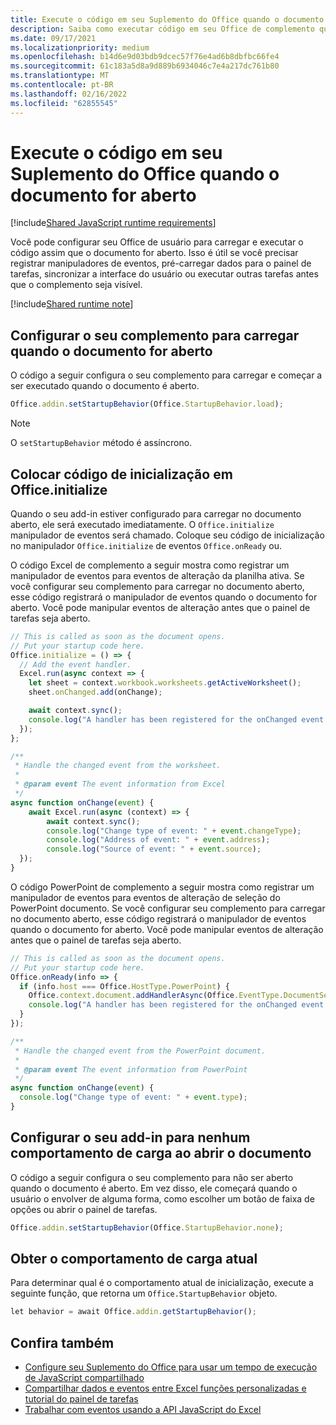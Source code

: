 ```yaml
---
title: Execute o código em seu Suplemento do Office quando o documento for aberto
description: Saiba como executar código em seu Office de complemento quando o documento for aberto.
ms.date: 09/17/2021
ms.localizationpriority: medium
ms.openlocfilehash: b14d6e9d03bdb9dcec57f76e4ad6b8dbfbc66fe4
ms.sourcegitcommit: 61c183a5d8a9d889b6934046c7e4a217dc761b80
ms.translationtype: MT
ms.contentlocale: pt-BR
ms.lasthandoff: 02/16/2022
ms.locfileid: "62855545"
---
```

# <a name="run-code-in-your-office-add-in-when-the-document-opens"></a>Execute o código em seu Suplemento do Office quando o documento for aberto

[!include[Shared JavaScript runtime requirements](../includes/shared-runtime-requirements-note.md)]

Você pode configurar seu Office de usuário para carregar e executar o código assim que o documento for aberto. Isso é útil se você precisar registrar manipuladores de eventos, pré-carregar dados para o painel de tarefas, sincronizar a interface do usuário ou executar outras tarefas antes que o complemento seja visível.

[!include[Shared runtime note](../includes/note-requires-shared-runtime.md)]

## <a name="configure-your-add-in-to-load-when-the-document-opens"></a>Configurar o seu complemento para carregar quando o documento for aberto

O código a seguir configura o seu complemento para carregar e começar a ser executado quando o documento é aberto.

```JavaScript
Office.addin.setStartupBehavior(Office.StartupBehavior.load);
```

> [!NOTE]
> O `setStartupBehavior` método é assíncrono.

## <a name="place-startup-code-in-officeinitialize"></a>Colocar código de inicialização em Office.initialize

Quando o seu add-in estiver configurado para carregar no documento aberto, ele será executado imediatamente. O `Office.initialize` manipulador de eventos será chamado. Coloque seu código de inicialização no manipulador `Office.initialize` de eventos `Office.onReady` ou.

O código Excel de complemento a seguir mostra como registrar um manipulador de eventos para eventos de alteração da planilha ativa. Se você configurar seu complemento para carregar no documento aberto, esse código registrará o manipulador de eventos quando o documento for aberto. Você pode manipular eventos de alteração antes que o painel de tarefas seja aberto.

```JavaScript
// This is called as soon as the document opens.
// Put your startup code here.
Office.initialize = () => {
  // Add the event handler.
  Excel.run(async context => {
    let sheet = context.workbook.worksheets.getActiveWorksheet();
    sheet.onChanged.add(onChange);

    await context.sync();
    console.log("A handler has been registered for the onChanged event.");
  });
};

/**
 * Handle the changed event from the worksheet.
 *
 * @param event The event information from Excel
 */
async function onChange(event) {
    await Excel.run(async (context) => {    
        await context.sync();
        console.log("Change type of event: " + event.changeType);
        console.log("Address of event: " + event.address);
        console.log("Source of event: " + event.source);
  });
}
```

O código PowerPoint de complemento a seguir mostra como registrar um manipulador de eventos para eventos de alteração de seleção do PowerPoint documento. Se você configurar seu complemento para carregar no documento aberto, esse código registrará o manipulador de eventos quando o documento for aberto. Você pode manipular eventos de alteração antes que o painel de tarefas seja aberto.

```JavaScript
// This is called as soon as the document opens.
// Put your startup code here.
Office.onReady(info => {
  if (info.host === Office.HostType.PowerPoint) {
    Office.context.document.addHandlerAsync(Office.EventType.DocumentSelectionChanged, onChange);
    console.log("A handler has been registered for the onChanged event.");
  }
});

/**
 * Handle the changed event from the PowerPoint document.
 *
 * @param event The event information from PowerPoint
 */
async function onChange(event) {
  console.log("Change type of event: " + event.type);
}
```

## <a name="configure-your-add-in-for-no-load-behavior-on-document-open"></a>Configurar o seu add-in para nenhum comportamento de carga ao abrir o documento

O código a seguir configura o seu complemento para não ser aberto quando o documento é aberto. Em vez disso, ele começará quando o usuário o envolver de alguma forma, como escolher um botão de faixa de opções ou abrir o painel de tarefas.

```JavaScript
Office.addin.setStartupBehavior(Office.StartupBehavior.none);
```

## <a name="get-the-current-load-behavior"></a>Obter o comportamento de carga atual

Para determinar qual é o comportamento atual de inicialização, execute a seguinte função, que retorna um `Office.StartupBehavior` objeto.

```JavaScript
let behavior = await Office.addin.getStartupBehavior();
```

## <a name="see-also"></a>Confira também

- [Configure seu Suplemento do Office para usar um tempo de execução de JavaScript compartilhado](configure-your-add-in-to-use-a-shared-runtime.md)
- [Compartilhar dados e eventos entre Excel funções personalizadas e tutorial do painel de tarefas](../tutorials/share-data-and-events-between-custom-functions-and-the-task-pane-tutorial.md)
- [Trabalhar com eventos usando a API JavaScript do Excel](../excel/excel-add-ins-events.md)
